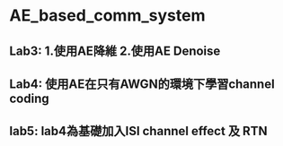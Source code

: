 # AE_based_comm_system
## Lab3: 1.使用AE降維 2.使用AE Denoise
## Lab4: 使用AE在只有AWGN的環境下學習channel coding
## lab5: lab4為基礎加入ISI channel effect 及 RTN
